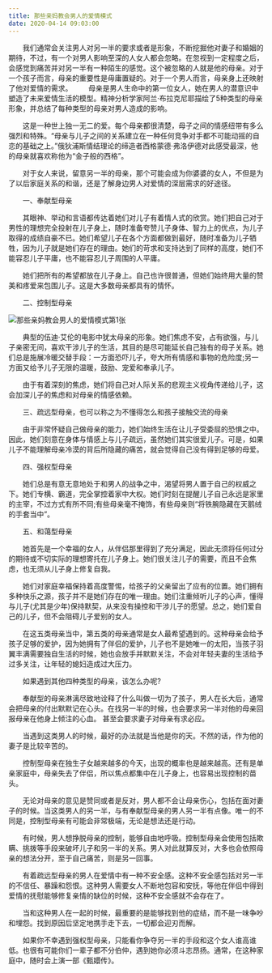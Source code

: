 ```yaml
---
title: 那些亲妈教会男人的爱情模式
date: 2020-04-14 09:03:00
---
```




　　我们通常会关注男人对另一半的要求或者是形象，不断挖掘他对妻子和婚姻的期待，不过，有一个对男人影响至深的人女人都会忽略。在忽视到一定程度之后，会感觉到痛苦并对另一半有一种陌生的感觉。这个被忽略的人就是他的母亲。对于一个孩子而言，母亲的重要性是毋庸置疑的。对于一个男人而言，母亲身上还映射了他对爱情的需求。 　　母亲是男人生命中的第一位女人，她在男人的潜意识中塑造了未来爱情生活的模型。精神分析学家阿兰·布拉克尼耶描绘了5种类型的母亲形象，并总结了每种类型的母亲对男人造成的影响。

　　这是一种世上独一无二的爱。每个母亲都很清楚，母子之间的情感纽带有多么强烈和特殊。“母亲与儿子之间的关系建立在一种任何竞争对手都不可能动摇的自恋的基础之上。”俄狄浦斯情结理论的缔造者西格蒙德·弗洛伊德对此感受最深，他的母亲就喜欢称他为“金子般的西格”。

　　对于女人来说，留意另一半的母亲，那个可能会成为你婆婆的女人，不但是为了以后家庭关系的和谐，还是了解身边男人对爱情的深层需求的好途径。

　　一、奉献型母亲

　　其眼神、举动和言语都传达着她们对儿子有着情人式的欣赏。她们把自己对于男性的理想完全投射在儿子身上，随时准备夸赞儿子身体、智力上的优点，为儿子取得的成绩自豪不已。她们希望儿子在各个方面都做到最好，随时准备为儿子牺牲，因为儿子就是她们存在的理由。她们的苛求和支持达到了同样的高度，她们不能容忍儿子平庸，也不能容忍儿子周围的人平庸。

　　她们把所有的希望都放在儿子身上。自己也许很普通，但她们始终用大量的赞美和疼爱来包围儿子。这是大多数母亲都具有的情怀。

　　二、控制型母亲

![那些亲妈教会男人的爱情模式第1张](/img/628655968d74c52acc7c615e41095cac.jpg)

　　典型的伍迪·艾伦的电影中犹太母亲的形象。她们焦虑不安，占有欲强，与儿子亲密无间，喜欢干涉儿子的生活，其目的是尽可能延长自己独有的母子关系。她们总是施展冷暖交替手段：一方面恐吓儿子，夸大所有情感和事物的危险度;另一方面又给予儿子无限的温暖，鼓励、宠爱和奉承儿子。

　　由于有着深刻的焦虑，她们将自己对人际关系的悲观主义视角传递给儿子，这会加深儿子的焦虑和对母亲的情感依赖。

　　三、疏远型母亲，也可以称之为不懂得怎么和孩子接触交流的母亲

　　由于非常怀疑自己做母亲的能力，她们始终生活在让儿子受委屈的恐惧之中。因此，她们刻意在身体与情感上与儿子疏远，虽然她们其实很爱儿子。可是，如果儿子不能理解母亲冷漠的背后所隐藏的痛苦，就会觉得自己没有得到足够的母爱。

　　四、强权型母亲

　　她们总是有意无意地处于和男人的战争之中，渴望将男人置于自己的权威之下。她们专横、霸道，完全掌控着家中大权。她们时刻在提醒儿子自己永远是家里的主宰，不过方式有所不同;有些母亲毫不掩饰，有些母亲则“将铁腕隐藏在天鹅绒的手套当中”。

　　五、和蔼型母亲

　　她首先是一个幸福的女人，从伴侣那里得到了充分满足，因此无须将任何过分的期待或不切实际的理想寄托在儿子身上。她们很关注儿子的需要，而且不会焦虑，也无须从儿子身上修复自我。

　　她们对家庭幸福保持着高度警惕，给孩子的父亲留出了应有的位置。她们拥有多种快乐之源，孩子并不是她们存在的唯一理由。她们注重倾听儿子的心声，懂得与儿子(尤其是少年)保持默契，从来没有操控和干涉儿子的愿望。总之，她们爱自己的儿子，但不会阻碍儿子爱别的女人。

　　在这五类母亲当中，第五类的母亲通常是女人最希望遇到的。这种母亲会给予孩子足够的爱护，因为她拥有了伴侣的爱护，儿子也不是她唯一的太阳，当孩子羽翼丰满需要独自生活的时候，她也会放手并默默关注，不会对年轻夫妻的生活给予过多关注，让年轻的媳妇造成过大压力。

　　如果遇到其他四种类型的母亲，该怎么办呢?

　　奉献型的母亲淋漓尽致地诠释了什么叫做一切为了孩子，男人在长大后，通常会把母亲的付出默默记在心头。在找另一半的时候，也会要求另一半对他的母亲回报母亲在他身上倾注的心血。 甚至会要求妻子对母亲有求必应。

　　当遇到这类男人的时候，最好的办法就是当他是你的天。不然的话，作为他的妻子是比较辛苦的。

　　控制型母亲在独生子女越来越多的今天，出现的概率也是越来越高。还有是单亲家庭中，母亲失去了伴侣，所以焦点都集中在儿子身上，也容易出现控制的苗头。

　　无论对母亲的意见是赞同或者是反对，男人都不会让母亲伤心，包括在面对妻子的时候。当这类男人的另一半，与有奉献型母亲的男人另一半有点像。唯一的不同是，控制型母亲有可能会非常极端，无论是想法还是行动。

　　有时候，男人想挣脱母亲的控制，能够自由地呼吸。控制型母亲会使用包括欺瞒、挑拨等手段来破坏儿子和另一半的关系。男人对此就算反对，大多也会依照母亲的想法分开，至于自己痛苦，则是另一回事。

　　有着疏远型母亲的男人在爱情中有一种不安全感。这种不安全感包括对另一半的不信任、暴躁和怨恨。这种男人需要女人不断地包容和安抚，等他在伴侣中得到爱情的抚慰能够修复亲情的缺位的时候，这种不安全感就不会存在了。

　　当和这种男人在一起的时候，最重要的是能够找到他的症结，而不是一味争吵和埋怨。找到原因后坚定地携手走下去，一切都会迎刃而解。

　　如果你不幸遇到强权型母亲，只能看你争夺另一半的手段和这个女人谁高谁低。也很有可能你们一辈子都不分伯仲，遇到她你必须斗志昂扬。通常，在这种家庭中，随时会上演一部《甄嬛传》。
